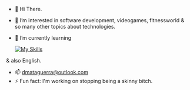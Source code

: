 - 👋 Hi There.
- 👀 I’m interested in software development, videogames, fitnessworld & so many other topics about technologies.
- 🌱 I’m currently learning


  [![My Skills](https://skillicons.dev/icons?i=cpp,figma,flask,git,github,java,latex,mysql,obsidian)](https://skillicons.dev)

& also English. 
- 📫 dmataguerra@outlook.com
- ⚡ Fun fact: I'm working on stopping being a skinny bitch.


<!---
dmataguerra/dmataguerra is a ✨ special ✨ repository because its `README.md` (this file) appears on your GitHub profile.
You can click the Preview link to take a look at your changes.
--->
